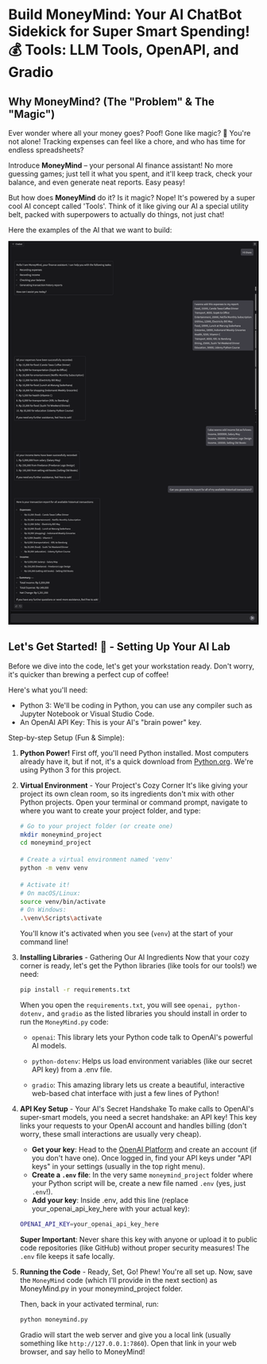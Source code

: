 # Build MoneyMind: Your AI ChatBot Sidekick for Super Smart Spending! 💰 Tools: LLM Tools, OpenAPI, and Gradio

## Why MoneyMind? (The "Problem" & The "Magic")

Ever wonder where all your money goes? Poof! Gone like magic? 💸 You're not alone! Tracking expenses can feel like a chore, and who has time for endless spreadsheets?

Introduce **MoneyMind** – your personal AI finance assistant! No more guessing games; just tell it what you spent, and it'll keep track, check your balance, and even generate neat reports. Easy peasy!

But how does **MoneyMind** do it? Is it magic? Nope! It's powered by a super cool AI concept called 'Tools'. Think of it like giving our AI a special utility belt, packed with superpowers to actually do things, not just chat!

Here the examples of the AI that we want to build:

![alt text](<CleanShot 2025-06-03 at 07.30.14@2x.png>)

## Let's Get Started! 🧪 - Setting Up Your AI Lab

Before we dive into the code, let's get your workstation ready. Don't worry, it's quicker than brewing a perfect cup of coffee!

Here's what you'll need:
- Python 3: We'll be coding in Python, you can use any compiler such as Jupyter Notebook or Visual Studio Code.
- An OpenAI API Key: This is your AI's "brain power" key.

Step-by-step Setup (Fun & Simple):
1. **Python Power!**
    First off, you'll need Python installed. Most computers already have it, but if not, it's a quick download from [Python.org](python.org). We're using Python 3 for this project.

2. **Virtual Environment** - Your Project's Cozy Corner
    It's like giving your project its own clean room, so its ingredients don't mix with other Python projects. Open your terminal or command prompt, navigate to where you want to create your project folder, and type:

    ```bash
    # Go to your project folder (or create one)
    mkdir moneymind_project
    cd moneymind_project

    # Create a virtual environment named 'venv'
    python -m venv venv

    # Activate it!
    # On macOS/Linux:
    source venv/bin/activate
    # On Windows:
    .\venv\Scripts\activate
    ```

    You'll know it's activated when you see (`venv`) at the start of your command line!

3. **Installing Libraries** - Gathering Our AI Ingredients
    Now that your cozy corner is ready, let's get the Python libraries (like tools for our tools!) we need:

    ```bash
    pip install -r requirements.txt
    ```

    When you open the `requirements.txt`, you will see `openai, python-dotenv,` and `gradio` as the listed libraries you should install in order to run the `MoneyMind.py` code:

    - `openai`: This library lets your Python code talk to OpenAI's powerful AI models.

    - `python-dotenv`: Helps us load environment variables (like our secret API key) from a .env file.

    - `gradio`: This amazing library lets us create a beautiful, interactive web-based chat interface with just a few lines of Python!

4. **API Key Setup** - Your AI's Secret Handshake
    To make calls to OpenAI's super-smart models, you need a secret handshake: an API key! This key links your requests to your OpenAI account and handles billing (don't worry, these small interactions are usually very cheap).
    - **Get your key**: Head to the [OpenAI Platform](https://openai.com/api/) and create an account (if you don't have one). Once logged in, find your API keys under "API keys" in your settings (usually in the top right menu).
    - **Create a `.env` file**: In the very same `moneymind_project` folder where your Python script will be, create a new file named `.env` (yes, just `.env`!).
    - **Add your key**: Inside .env, add this line (replace your_openai_api_key_here with your actual key):

    ```bash
    OPENAI_API_KEY=your_openai_api_key_here
    ```

    **Super Important**: Never share this key with anyone or upload it to public code repositories (like GitHub) without proper security measures! The `.env` file keeps it safe locally.

5. **Running the Code** - Ready, Set, Go!
    Phew! You're all set up. Now, save the `MoneyMind` code (which I'll provide in the next section) as MoneyMind.py in your moneymind_project folder.

    Then, back in your activated terminal, run:

    ```bash
    python moneymind.py
    ```

    Gradio will start the web server and give you a local link (usually something like `http://127.0.0.1:7860`). Open that link in your web browser, and say hello to MoneyMind!

